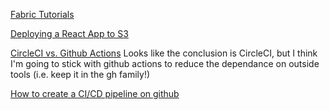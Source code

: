 
[Fabric Tutorials](http://fabricjs.com/fabric-intro-part-1)

[Deploying a React App to S3](https://andela.com/insights/how-to-deploy-your-react-app-to-aws-s3/)

[CircleCI vs. Github Actions](https://coderonfleek.medium.com/circleci-vs-github-actions-a-software-engineers-perspective-14567e539b9c)
Looks like the conclusion is CircleCI, but I think I'm going to stick with github actions to reduce the dependance on outside tools (i.e. keep it in the gh family!)

[How to create a CI/CD pipeline on github](https://github.blog/2022-02-02-build-ci-cd-pipeline-github-actions-four-steps/)